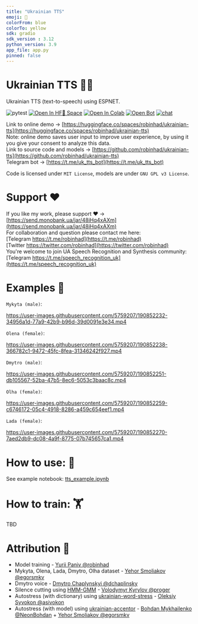 ```yaml
---
title: "Ukrainian TTS"
emoji: 🐌
colorFrom: blue
colorTo: yellow
sdk: gradio
sdk_version : 3.12
python_version: 3.9
app_file: app.py
pinned: false
---
```


# Ukrainian TTS 📢🤖
Ukrainian TTS (text-to-speech) using ESPNET.

![pytest](https://github.com/robinhad/ukrainian-tts/actions/workflows/hf-sync.yml/badge.svg)
[![Open In HF🤗 Space ](https://img.shields.io/badge/Open%20Demo-%F0%9F%A4%97%20Space-yellow)](https://huggingface.co/spaces/robinhad/ukrainian-tts)
[![Open In Colab](https://colab.research.google.com/assets/colab-badge.svg)](https://colab.research.google.com/github/robinhad/ukrainian-tts/blob/main/tts_example.ipynb)
[![Open Bot](https://img.shields.io/badge/Open%20Bot%20🤖-Telegram-blue)](https://t.me/uk_tts_bot)
[![chat](https://img.shields.io/badge/chat-Telegram-blue)](https://t.me/speech_recognition_uk)

Link to online demo -> [https://huggingface.co/spaces/robinhad/ukrainian-tts](https://huggingface.co/spaces/robinhad/ukrainian-tts)  
Note: online demo saves user input to improve user experience, by using it you give your consent to analyze this data.   
Link to source code and models -> [https://github.com/robinhad/ukrainian-tts](https://github.com/robinhad/ukrainian-tts)  
Telegram bot -> [https://t.me/uk_tts_bot](https://t.me/uk_tts_bot)  

Code is licensed under `MIT License`, models are under `GNU GPL v3 License`. 
# Support ❤️
If you like my work, please support ❤️ -> [https://send.monobank.ua/jar/48iHq4xAXm](https://send.monobank.ua/jar/48iHq4xAXm)  
For collaboration and question please contact me here:  
[Telegram https://t.me/robinhad](https://t.me/robinhad)  
[Twitter https://twitter.com/robinhad](https://twitter.com/robinhad)  
You're welcome to join UA Speech Recognition and Synthesis community: [Telegram https://t.me/speech_recognition_uk](https://t.me/speech_recognition_uk)
# Examples 🤖

`Mykyta (male)`:

https://user-images.githubusercontent.com/5759207/190852232-34956a1d-77a9-42b9-b96d-39d0091e3e34.mp4


`Olena (female)`:

https://user-images.githubusercontent.com/5759207/190852238-366782c1-9472-45fc-8fea-31346242f927.mp4


`Dmytro (male)`:

https://user-images.githubusercontent.com/5759207/190852251-db105567-52ba-47b5-8ec6-5053c3baac8c.mp4

`Olha (female)`:

https://user-images.githubusercontent.com/5759207/190852259-c6746172-05c4-4918-8286-a459c654eef1.mp4

`Lada (female)`:


https://user-images.githubusercontent.com/5759207/190852270-7aed2db9-dc08-4a9f-8775-07b745657ca1.mp4

# How to use: 📢

See example notebook: [tts_example.ipynb](./tts_example.ipynb)   


# How to train: 🏋️
TBD


# Attribution 🤝

- Model training - [Yurii Paniv @robinhad](https://github.com/robinhad)   
- Mykyta, Olena, Lada, Dmytro, Olha dataset - [Yehor Smoliakov @egorsmkv](https://github.com/egorsmkv)   
- Dmytro voice - [Dmytro Chaplynskyi @dchaplinsky](https://github.com/dchaplinsky)  
- Silence cutting using [HMM-GMM](https://github.com/proger/uk) - [Volodymyr Kyrylov @proger](https://github.com/proger)  
- Autostress (with dictionary) using [ukrainian-word-stress](https://github.com/lang-uk/ukrainian-word-stress) - [Oleksiy Syvokon @asivokon](https://github.com/asivokon)    
- Autostress (with model) using [ukrainian-accentor](https://github.com/egorsmkv/ukrainian-accentor) - [Bohdan Mykhailenko @NeonBohdan](https://github.com/NeonBohdan) + [Yehor Smoliakov @egorsmkv](https://github.com/egorsmkv)    
